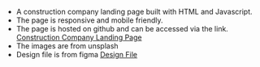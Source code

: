 - A construction company landing page built with HTML and Javascript.
- The page is responsive and mobile friendly.
- The page is hosted on github and can be accessed via the link. [Construction Company Landing Page](https://danielotieno.github.io/Construction-Company-Landing-Page/)
- The images are from unsplash
- Design file is from figma [Design File](https://www.figma.com/community/file/1076341144333859432)
